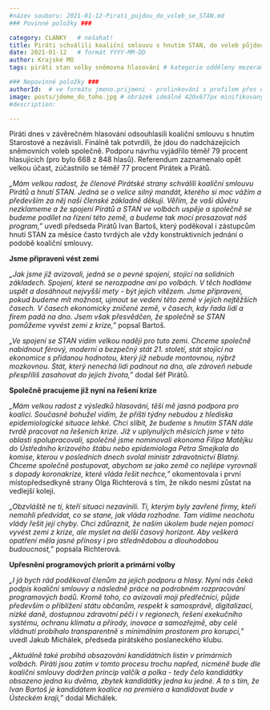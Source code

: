 ```yaml
---
#název souboru: 2021-01-12-Pirati_pujdou_do_voleb_se_STAN.md
### Povinné položky ###

category: CLANKY   # nešahat!
title: Piráti schválili koaliční smlouvu s hnutím STAN, do voleb půjdou společně
date: 2021-01-12   # formát YYYY-MM-DD
author: Krajské MO
tags: piráti stan volby sněmovna hlasování # kategorie odděleny mezerami, např. volby zemědělství životní-prostředí piráti (viz https://jihomoravsky.pirati.cz/tags/)

### Nepovinné položky ###
authorId:  # ve formátu jmeno.prijmeni - prolinkování s profilem přes uid
image: posts/jdeme_do_toho.jpg # obrázek ideálně 420x677px minifikovaný přes https://tinypng.com/
#description: 

---
```


Piráti dnes v závěrečném hlasování odsouhlasili koaliční smlouvu s hnutím Starostové a nezávislí. Finálně tak potvrdili, že jdou do nadcházejících sněmovních voleb společně. Podporu návrhu vyjádřilo téměř 79 procent hlasujících (pro bylo 668 z 848 hlasů). Referendum zaznamenalo opět velkou účast, zúčastnilo se téměř 77 procent Pirátek a Pirátů.

*„Mám velkou radost, že členové Pirátské strany schválili koaliční smlouvu Pirátů a hnutí STAN. Jedná se o velice silný mandát, kterého si moc vážím a především za něj naší členské základně děkuji. Věřím, že vaši důvěru nezklameme a že spojení Pirátů a STAN ve volbách uspěje a společně se budeme podílet na řízení této země, a budeme tak moci prosazovat náš program,”* uvedl předseda Pirátů Ivan Bartoš, který poděkoval i zástupcům hnutí STAN za měsíce často tvrdých ale vždy konstruktivních jednání o podobě koaliční smlouvy.

**Jsme připraveni vést zemi**

*„Jak jsme již avizovali, jedná se o pevné spojení, stojící na solidních základech. Spojení, které se nerozpadne ani po volbách. V těch hodláme uspět a dosáhnout nejvyšší mety - být jejich vítězem. Jsme připraveni, pokud budeme mít možnost, ujmout se vedení této země v jejích nejtěžších časech. V časech ekonomicky zničené země, v časech, kdy řada lidí a firem padá na dno. Jsem však přesvědčen, že společně se STAN pomůžeme vyvést zemi z krize,”* popsal Bartoš.

*„Ve spojení se STAN vidím velkou naději pro tuto zemi. Chceme společně nabídnout férový, moderní a bezpečný stát 21. století, stát stojící na ekonomice s přidanou hodnotou, který již nebude montovnou, nýbrž mozkovnou. Stát, který nenechá lidi padnout na dno, ale zároveň nebude přespříliš zasahovat do jejich života,”* dodal šéf Pirátů.

**Společně pracujeme již nyní na řešení krize**

*„Mám velkou radost z výsledků hlasování, těší mě jasná podpora pro koalici. Současně bohužel vidím, že příští týdny nebudou z hlediska epidemiologické situace lehké. Chci slíbit, že budeme s hnutím STAN dále tvrdě pracovat na řešeních krize. Již v uplynulých měsících jsme v této oblasti spolupracovali, společně jsme nominovali ekonoma Filipa Matějku do Ústředního krizového štábu nebo epidemiologa Petra Smejkala do komise, kterou v posledních dnech svolal ministr zdravotnictví Blatný. Chceme společně postupovat, abychom se jako země co nejlépe vyrovnali s dopady koronakrize, které vláda řešit nechce,”* okomentovala i první místopředsedkyně strany Olga Richterová s tím, že nikdo nesmí zůstat na vedlejší koleji.

*„Obzvláště ne ti, kteří situaci nezavinili. Ti, kterým byly zavřené firmy, kteří nemohli předvídat, co se stane, jak vláda rozhodne. Tam vidíme neochotu vlády řešit její chyby. Chci zdůraznit, že naším úkolem bude nejen pomoci vyvést zemi z krize, ale myslet na delší časový horizont. Aby veškerá opatření měla jasné přínosy i pro střednědobou a dlouhodobou budoucnost,”* popsala Richterová.

**Upřesnění programových priorit a primární volby**

*„I já bych rád poděkoval členům za jejich podporu a hlasy. Nyní nás čeká podpis koaliční smlouvy a následně práce na podrobném rozpracování programových bodů. Kromě toho, co avizovali moji předřečníci, půjde především o přiblížení státu občanům, respekt k samosprávě, digitalizaci, nízké daně, dostupnou zdravotní péči i v regionech, řešení exekučního systému, ochranu klimatu a přírody, inovace a samozřejmě, aby celé vládnutí probíhalo transparentně s minimálním prostorem pro korupci,”* uvedl Jakub Michálek, předseda pirátského poslaneckého klubu.

*„Aktuálně také probíhá obsazování kandidátních listin v primárních volbách. Piráti jsou zatím v tomto procesu trochu napřed, nicméně bude dle koaliční smlouvy dodržen princip valčík a polka - tedy čelo kandidátky obsazeno jedna ku dvěma, zbytek kandidátky jedna ku jedné. A to s tím, že Ivan Bartoš je kandidátem koalice na premiéra a kandidovat bude v Ústeckém kraji,”* dodal Michálek.
